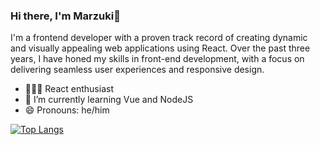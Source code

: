 ### Hi there, I'm Marzuki👋

I'm a frontend developer with a proven track record of creating dynamic and visually appealing web applications using React. Over the past three years, I have honed my skills in front-end development, with a focus on delivering seamless user experiences and responsive design.

- 👨🏻‍💻 React enthusiast
- 🌱 I’m currently learning Vue and NodeJS
- 😄 Pronouns: he/him

[![Top Langs](https://github-readme-stats.vercel.app/api/top-langs/?username=enalmarzuki&exclude_repo=Restitusi-di-PT.-PLN-Persero-UPB-SULSELRABAR,tmdp-movie-app,Real-Estate,BWAMERN,tes-kalkulator-gadjian,teman-kost,movie-app,TesChat&layout=compact&theme=radical)](https://github.com/anuraghazra/github-readme-stats)
